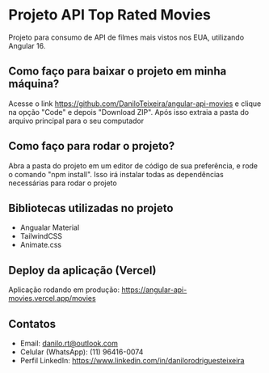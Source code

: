 # Projeto API Top Rated Movies

Projeto para consumo de API de filmes mais vistos nos EUA, utilizando Angular 16.

## Como faço para baixar o projeto em minha máquina?

Acesse o link https://github.com/DaniloTeixeira/angular-api-movies e clique na opção "Code" e depois "Download ZIP". Após isso extraia a pasta do arquivo principal para o seu computador

## Como faço para rodar o projeto?

Abra a pasta do projeto em um editor de código de sua preferência, e rode o comando "npm install". Isso irá instalar todas as dependências necessárias para rodar o projeto

## Bibliotecas utilizadas no projeto

- Angualar Material
- TailwindCSS
- Animate.css

## Deploy da aplicação (Vercel)

Aplicação rodando em produção: https://angular-api-movies.vercel.app/movies

## Contatos

- Email: danilo.rt@outlook.com
- Celular (WhatsApp): (11) 96416-0074
- Perfil LinkedIn: https://www.linkedin.com/in/danilorodriguesteixeira
